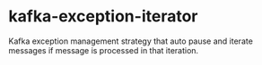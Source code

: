# kafka-exception-iterator
Kafka exception management strategy that auto pause and iterate messages if message is processed in that iteration. 
